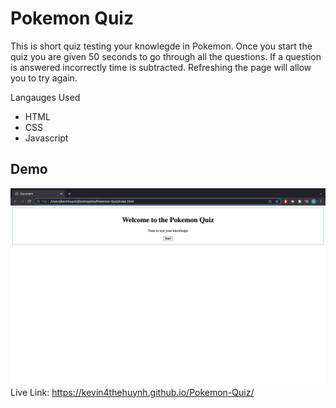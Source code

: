# Pokemon Quiz
This is short quiz testing your knowlegde in Pokemon. Once you start the quiz you are given 50 seconds to go through all the questions. If a question is answered incorrectly time is subtracted. Refreshing the page will allow you to try again.

Langauges Used 
- HTML
- CSS
- Javascript

## Demo
![QuizDemo](./Develop/assets/Quiz.jpg)
Live Link: https://kevin4thehuynh.github.io/Pokemon-Quiz/
